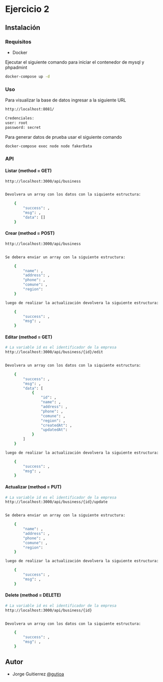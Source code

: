# Ejercicio 2

## Instalación

### Requisitos

* Docker


Ejecutar el siguiente comando para iniciar el contenedor de mysql y phpadmint

```sh
docker-compose up -d
```


### Uso

Para visualizar la base de datos ingresar a la siguiente URL

```sh
http://localhost:8081/

Credenciales:
user: root
password: secret
```


Para generar datos de prueba usar el siguiente comando

```sh
docker-compose exec node node fakerData
```


###  API

#### Listar (method = GET)

```sh
http://localhost:3000/api/business


Devolvera un array con los datos con la siquiente estructura:

    {
        "success": ,
        "msg": ,
        "data": []
    }

```

#### Crear (method = POST)

```sh
http://localhost:3000/api/business


Se debera enviar un array con la siguiente estructura:

    {
        "name": ,
        "address": ,
        "phone": ,
        "comune": ,
        "region": 
    }

luego de realizar la actualización devolvera la siguiente estructura:

    {
        "success": ,
        "msg": ,
    }

```


#### Editar (method = GET)

```sh
# La variable id es el identificador de la empresa
http://localhost:3000/api/business/{id}/edit


Devolvera un array con los datos con la siquiente estructura:

    {
        "success": ,
        "msg": ,
        "data": [
            {
                "id": ,
                "name": ,
                "address": ,
                "phone": ,
                "comune": ,
                "region": ,
                "createdAt": ,
                "updatedAt": 
            }
        ]
    }

luego de realizar la actualización devolvera la siguiente estructura:

    {
        "success": ,
        "msg": ,
    }

```

#### Actualizar (method = PUT)

```sh
# La variable id es el identificador de la empresa
http://localhost:3000/api/business/{id}/update


Se debera enviar un array con la siguiente estructura:

    {
        "name": ,
        "address": ,
        "phone": ,
        "comune": ,
        "region": 
    }

luego de realizar la actualización devolvera la siguiente estructura:

    {
        "success": ,
        "msg": ,
    }

```

#### Delete (method = DELETE)

```sh
# La variable id es el identificador de la empresa
http://localhost:3000/api/business/{id}


Devolvera un array con los datos con la siquiente estructura:

    {
        "success": ,
        "msg": ,
    }

```


## Autor

* Jorge Guitierrez [@gutjoa](https://github.com/gutjoa)